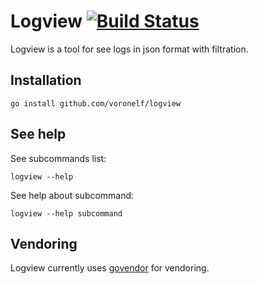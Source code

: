 # Logview [![Build Status](https://travis-ci.org/voronelf/logview.svg?branch=master)](https://travis-ci.org/voronelf/logview)
Logview is a tool for see logs in json format with filtration.

## Installation
```
go install github.com/voronelf/logview
```

## See help
See subcommands list:
```
logview --help
```

See help about subcommand:
```
logview --help subcommand
```

## Vendoring
Logview currently uses [govendor](https://github.com/kardianos/govendor) for
vendoring.
